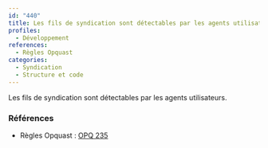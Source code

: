```yaml
---
id: "440"
title: Les fils de syndication sont détectables par les agents utilisateurs
profiles:
  - Développement
references:
  - Règles Opquast
categories:
  - Syndication
  - Structure et code
---
```


Les fils de syndication sont détectables par les agents utilisateurs.

### Références

*   Règles Opquast : [OPQ 235](https://checklists.opquast.com/fr/assurance-qualite-web/les-fils-de-syndication-sont-detectables-par-les-agents-utilisateurs)
